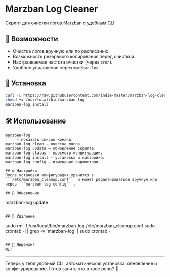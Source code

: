# Marzban Log Cleaner

Скрипт для очистки логов Marzban с удобным CLI.

## 📌 Возможности
- Очистка логов вручную или по расписанию.
- Возможность резервного копирования перед очисткой.
- Настраиваемая частота очистки (через `cron`).
- Удобное управление через `marzban-log`.

## 🔧 Установка
```bash
curl -L https://raw.githubusercontent.com/indie-master/marzban-log-cleaner/main/marzban-log -o /usr/local/bin/marzban-log
chmod +x /usr/local/bin/marzban-log
marzban-log install
```

## 🛠 Использование
```
marzban-log
```  — показать список команд.
marzban-log clean — очистка логов.
marzban-log update — обновление скрипта.
marzban-log status — просмотр конфигурации.
marzban-log install — установка и настройка.
marzban-log config — изменение параметров.

## ⚙️ Настройки
После установки конфигурация хранится в ```/etc/marzban_cleanup.conf``` и может редактироваться вручную или через ```marzban-log config```.

## 🔄 Обновление
```
marzban-log update
```

## 🚀 Удаление
```
sudo rm -f /usr/local/bin/marzban-log /etc/marzban_cleanup.conf
sudo crontab -l | grep -v 'marzban-log' | sudo crontab -
```

## 📄 Лицензия
MIT
```

---

Теперь у тебя удобный CLI, автоматическая установка, обновление и конфигурирование. Готов залить это в твое репо? 🚀
```
